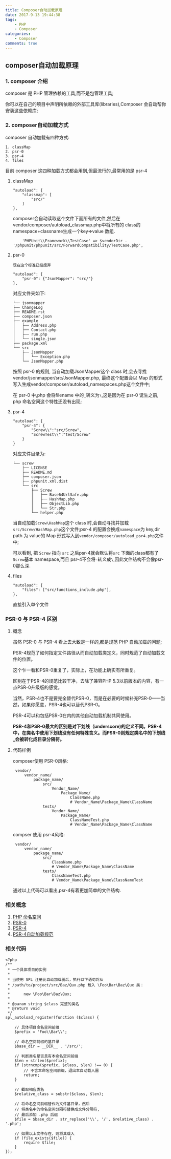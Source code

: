 ```yaml
---
title: Composer自动加载原理
date: 2017-9-13 19:44:38
tags:
    - PHP
    - Composer
categories:
    - Composer
comments: true
---
```


## composer自动加载原理

### 1. composer 介绍

composer 是 PHP 管理依赖的工具,而不是包管理工具;

你可以在自己的项目中声明所依赖的外部工具库(libraries),Composer 会自动帮你安装这些依赖库;

### 2. composer自动加载方式

composer 自动加载有四种方式:

	1. classMap
	2. psr-0
	3. psr-4
	4. files

目前 composer 这四种加载方式都会用到,但最流行的,最常用的是 psr-4

1. classMap

	```
    "autoload": {
        "classmap": [
            "src/"
        ]
    },
	```
	composer会自动读取这个文件下面所有的文件,然后在 vendor/composer/autoload_classmap.php中将所有的 class的namespace+classname生成一个key=>value 数组.

	```
	    'PHPUnit\\Framework\\TestCase' => $vendorDir . '/phpunit/phpunit/src/ForwardCompatibility/TestCase.php',
	```

2. psr-0

	```
	现在这个标准已经废弃

	"autoload": {
        "psr-0": {"JsonMapper": "src/"}
    },
	```
	对应文件夹如下:

	```
	└── jsonmapper
    ├── ChangeLog
    ├── README.rst
    ├── composer.json
    ├── example
    │   ├── Address.php
    │   ├── Contact.php
    │   ├── run.php
    │   └── single.json
    ├── package.xml
    └── src
        ├── JsonMapper
        │   └── Exception.php
        └── JsonMapper.php

	```

	按照 psr-0 的规则, 当自动加载JsonMapper这个 class 时,会去寻找vendor/jsonmapper/src/JsonMapper.php, 最终这个配置会以 Map 的形式写入生成vendor/composer/autoload_namespaces.php这个文件中;

	在 psr-0 中,php 会将filename 中的`_`转义为`\`,这是因为在 psr-0 诞生之前, php 命名空间这个特性还没有出现;

3. psr-4

	```
	"autoload": {
		"psr-4": {
			"Screw\\":"src/Screw",
			"ScrewTest\\":"test/Screw"
		}
	}
	```
	对应文件目录为:

	```
	└── screw
	    ├── LICENSE
	    ├── README.md
	    ├── composer.json
	    ├── phpunit.xml.dist
	    └── src
	        ├── Screw
	        │   ├── Base64UrlSafe.php
	        │   ├── HashMap.php
	        │   ├── ObjectLib.php
	        │   └── Str.php
	        └── helper.php
	```

	当自动加载`Screw\HashMap`这个 class 时,会自动寻找并加载`src/Screw/HashMap.php`这个文件;psr-4 的配置会换成`namespace`为 key,dir path 为 value的 Map 形式写入到`vendor/composer/autoload_psr4.php`文件中;

	可以看到, 把 `Screw` 指向 `src` 之后psr-4就会默认将`src` 下面的class都有了`Screw`基本 namespace,而且 psr-4不会将`-`转义成`\`,因此文件结构不会像psr-0那么深.

4. files

	```
	"autoload": {
        "files": ["src/functions_include.php"],
    },
	```
	直接引入单个文件

### PSR-0 与 PSR-4 区别

1. 概念

	虽然 PSR-0 与 PSR-4 看上去大致是一样的,都是规范 PHP 自动加载的问题;

	PSR-4规范了如何指定文件路径从而自动加载类定义，同时规范了自动加载文件的位置。

	这个乍一看和PSR-0重复了，实际上，在功能上确实有所重复。

	区别在于PSR-4的规范比较干净，去除了兼容PHP 5.3以前版本的内容，有一点PSR-0升级版的感觉。

	当然，PSR-4也不是要完全替代PSR-0，而是在必要的时候补充PSR-0——当然，如果你愿意，PSR-4也可以替代PSR-0。

	PSR-4可以和包括PSR-0在内的其他自动加载机制共同使用。

	**PSR-4和PSR-0最大的区别是对下划线（underscore)的定义不同。PSR-4中，在类名中使用下划线没有任何特殊含义。而PSR-0则规定类名中的下划线_会被转化成目录分隔符。**

2. 代码样例

	composer使用 PSR-0风格:

		vendor/
			vendor_name/
				package_name/
					src/
						Vendor_Name/
							Package_Name/
								ClassName.php       
								# Vendor_Name\Package_Name\ClassName
					tests/
						Vendor_Name/
							Package_Name/
								ClassNameTest.php   
								# Vendor_Name\Package_Name\ClassName

	compser 使用 psr-4风格:

		vendor/
	   		vendor_name/
	        	package_name/
	            	src/
	                	ClassName.php       
	                	# Vendor_Name\Package_Name\ClassName
	            	tests/
	                	ClassNameTest.php   
	                	# Vendor_Name\Package_Name\ClassNameTest

	通过以上代码可以看出,psr-4有着更加简单的文件结构.

### 相关概念
1. [PHP 命名空间](http://php.net/manual/zh/language.namespaces.rationale.php)
2. [PSR-0](http://www.php-fig.org/psr/psr-0/)
3. [PSR-4](http://www.php-fig.org/psr/psr-4/)
4. [PSR-4自动加载规范](https://jifei.gitbooks.io/php-fig-standards/content/PSR-4-autoloader.html)

###  相关代码

```
<?php
/**
 * 一个具体项目的实例
 *
 * 当使用 SPL 注册此自动加载器后，执行以下语句将从
 * /path/to/project/src/Baz/Qux.php 载入 \Foo\Bar\Baz\Qux 类：
 *
 *      new \Foo\Bar\Baz\Qux;
 *      
 * @param string $class 完整的类名
 * @return void
 */
spl_autoload_register(function ($class) {

    // 具体项目命名空间前缀
    $prefix = 'Foo\\Bar\\';

    // 命名空间前缀的基目录
    $base_dir = __DIR__ . '/src/';

    // 判断类名是否具有本命名空间前缀
    $len = strlen($prefix);
    if (strncmp($prefix, $class, $len) !== 0) {
        // 不含本命名空间前缀，退出本自动载入器
        return;
    }

    // 截取相应类名
    $relative_class = substr($class, $len);

    // 将命名空间前缀替作为文件基目录，然后
    // 将类名中的命名空间分隔符替换成文件分隔符,
    // 最后添加 .php 后缀
    $file = $base_dir . str_replace('\\', '/', $relative_class) . '.php';

    // 如果以上文件存在，则将其载入
    if (file_exists($file)) {
        require $file;
    }
});

```
